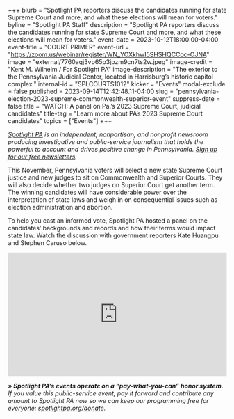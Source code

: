 +++
blurb = "Spotlight PA reporters discuss the candidates running for state Supreme Court and more, and what these elections will mean for voters."
byline = "Spotlight PA Staff"
description = "Spotlight PA reporters discuss the candidates running for state Supreme Court and more, and what these elections will mean for voters."
event-date = 2023-10-12T18:00:00-04:00
event-title = "COURT PRIMER"
event-url = "https://zoom.us/webinar/register/WN_YOXkhwI5SHSHQCCoc-OJNA"
image = "external/7760aqj3vp65p3jpzm9cn7ts2w.jpeg"
image-credit = "Kent M. Wilhelm / For Spotlight PA"
image-description = "The exterior to the Pennsylvania Judicial Center, located in Harrisburg’s historic capitol complex."
internal-id = "SPLCOURTS1012"
kicker = "Events"
modal-exclude = false
published = 2023-09-14T12:42:48.11-04:00
slug = "pennsylvania-election-2023-supreme-commonwealth-superior-event"
suppress-date = false
title = "WATCH: A panel on Pa.’s 2023 Supreme Court, judicial candidates"
title-tag = "Learn more about PA’s 2023 Supreme Court candidates"
topics = ["Events"]
+++

<a href="https://www.spotlightpa.org/"><em>Spotlight PA</em></a><em> is an independent, nonpartisan, and nonprofit newsroom producing investigative and public-service journalism that holds the powerful to account and drives positive change in Pennsylvania. </em><a href="https://www.spotlightpa.org/newsletters"><em>Sign up for our free newsletters</em></a><em>.</em>

This November, Pennsylvania voters will select a new state Supreme Court justice and new judges to sit on Commonwealth and Superior Courts. They will also decide whether two judges on Superior Court get another term. The winning candidates will have considerable power over the interpretation of state laws and weigh in on consequential issues such as election administration and abortion.

To help you cast an informed vote, Spotlight PA hosted a panel on the candidates’ backgrounds and records and how their terms would impact state law. Watch the discussion with government reporters Kate Huangpu and Stephen Caruso below.

<div style="padding:56.25% 0 0 0;position:relative;"><iframe src="https://player.vimeo.com/video/874113625?h=9cd430eb5a&color=ffcb05&title=0&byline=0" style="position:absolute;top:0;left:0;width:100%;height:100%;" frameborder="0" allow="autoplay; fullscreen; picture-in-picture" allowfullscreen></iframe></div><script src="https://player.vimeo.com/api/player.js"></script>

<strong><em>» Spotlight PA’s events operate on a “pay-what-you-can” honor system.</em></strong><em> If you value this public-service event, pay it forward and contribute any amount to Spotlight PA now so we can keep our programming free for everyone: </em><a href="http://spotlightpa.org/donate"><em>spotlightpa.org/donate</em></a><em>.</em>

